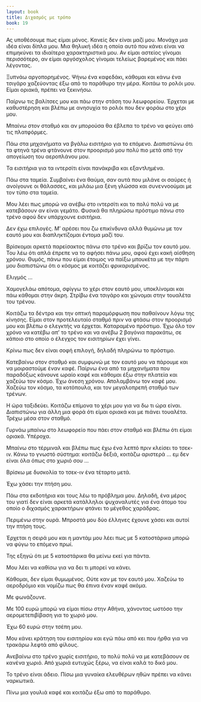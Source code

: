 ```yaml
---
layout: book
title: Διχασμός με τρόπο
book: 19
---
```

Ας υποθέσουμε πως είμαι μόνος. Κανείς δεν είναι μαζί μου. Μονάχα μια ιδέα είναι δίπλα μου. Μια θηλυκή ιδέα η οποία αυτό που κάνει είναι να επιμηκύνει τα ιδιαίτερα χαρακτηριστικά μου. Αν είμαι αστείος γίνομαι περισσότερο, αν είμαι αργόσχολος γίνομαι τελείως βαρεμένος και πάει λέγοντας.

Ξυπνάω αργοπορημένος. Ψήνω ένα καφεδάκι, κάθομαι και κάνω ένα τσιγάρο χαζεύοντας έξω από το παράθυρο την μέρα. Κοιτάω το ρολόι μου. Είμαι οριακά, πρέπει να ξεκινήσω.

Παίρνω τις βαλίτσες μου και πάω στην στάση του λεωφορείου. Έρχεται με καθυστέρηση και βλέπω με ανησυχία το ρολόι που δεν φοράω στο χέρι μου.

Μπαίνω στον σταθμό και αν μπορούσα θα έβλεπα το τρένο να φεύγει από τις πλατφόρμες.

Πάω στα μηχανήματα να βγάλω εισιτήριο για το επόμενο. Διαπιστώνω ότι τα φτηνά τρένα φτάνουνε στον προορισμό μου πολύ πιο μετά από την απογείωση του αεροπλάνου μου.

Τα εισιτήρια για τα ιντερσίτι είναι πανάκριβα και εξαντλημένα.

Πάω στα ταμεία. Συμβαίνει ένα θαύμα, σαν αυτά που μιλάνε οι σαύρες ή ανοίγουνε οι θάλασσες, και μιλάω μια ξένη γλώσσα και συνεννοούμαι με τον τύπο στα ταμεία.

Μου λέει πως μπορώ να ανέβω στο ιντερσίτι και το πολύ πολύ να με κατεβάσουν αν είναι γεμάτο. Φυσικά θα πληρώσω πρόστιμο πάνω στο τρένο αφού δεν υπάρχουνε εισιτήρια.

Δεν έχω επιλογές. Μ’ αρέσει που ζω επικίνδυνα αλλά θυμώνω με τον εαυτό μου και διαπληκτίζομαι έντομα μαζί του.

Βρίσκομαι αρκετά παρείσακτος πάνω στο τρένο και βρίζω τον εαυτό μου. Του λέω ότι απλά έπρεπε να το αφήσει πάνω μου, αφού έχει κακή αίσθηση χρόνου. Θυμός, πάνω που είμαι έτοιμος να παίξω μπουκέτα με την πάρτι μου διαπιστώνω ότι ο κόσμος με κοιτάζει φρικαρισμένος.

Ελιγμός ...

Χαμογελάω απότομα, σφίγγω το χέρι στον εαυτό μου, υποκλίνομαι και πάω κάθομαι στην άκρη. Στρίβω ένα τσιγάρο και χώνομαι στην τουαλέτα του τρένου.

Κοιτάζω τα δέντρα και την οπτική παραμόρφωση που παθαίνουν λόγω της κίνησης. Είμαι στον προτελευταίο σταθμό πριν να φτάσω στον προορισμό μου και βλέπω ο ελεγκτής να έρχεται. Καταραμένο πρόστιμο. Έχω όλο τον χρόνο να κατέβω απ’ το τρένο και να ανέβω 2 βαγόνια παρακάτω, σε κάποιο στο οποίο ο έλεγχος τον εισιτηρίων έχει γίνει.

Κρίνω πως δεν είναι σοφή επιλογή, δηλαδή πληρώνω το πρόστιμο.

Κατεβαίνω στον σταθμό και συμφωνώ με τον εαυτό μου να πάρουμε και να μοιραστούμε έναν καφέ. Παίρνω ένα από τα μηχανήματα που παραδόξως κάνουνε ωραίο καφέ και κάθομαι έξω στην πλατεία και χαζεύω τον κόσμο. Έχω άνεση χρόνου. Απολαμβάνω τον καφέ μου. Χαζεύω τον κόσμο, τα κοτόπουλα, και τον μεγαλοπρεπή σταθμό των τρένων.

Η ώρα ταξιδεύει. Κοιτάζω επίμονα το χέρι μου για να δω τι ώρα είναι. Διαπιστώνω για άλλη μια φορά ότι είμαι οριακά και με πιάνει τουαλέτα. Τρέχω μέσα στον σταθμό.

Γυρνάω μπαίνω στο λεωφορείο που πάει στον σταθμό και βλέπω ότι είμαι οριακά. Υπέροχα.

Μπαίνω στο τέρμιναλ και βλέπω πως έχω ένα λεπτό πριν κλείσει το τσεκ-ιν. Κάνω το γνωστό σύστημα: κοιτάζω δεξιά, κοιτάζω αριστερά ... εμ δεν είναι όλα όπως στο χωριό σου ...

Βρίσκω με δυσκολία το τσεκ-ιν ένα τέταρτο μετά.

Έχω χάσει την πτήση μου.

Πάω στα εκδοτήρια και τους λέω το πρόβλημα μου. Δηλαδή, ένα μέρος του γιατί δεν είναι αρκετά κατάλληλοι ψυχαναλυτές για ένα άτομο του οποίο ο διχασμός χαρακτήρων φτάνει το μέγεθος χαράδρας.

Περιμένω στην ουρά. Μπροστά μου δύο έλληνες έχουνε χάσει και αυτοί την πτήση τους.

Έρχεται η σειρά μου και η μαντάμ μου λέει πως με 5 κατοστάρικα μπορώ να φύγω το επόμενο πρωί.

Της εξηγώ ότι με 5 κατοστάρικα θα μείνω εκεί για πάντα.

Μου λέει να καθίσω για να δει τι μπορεί να κάνει.

Κάθομαι, δεν είμαι θυμωμένος. Ούτε καν με τον εαυτό μου. Χαζεύω το αεροδρόμιο και νομίζω πως θα έπινα έναν καφέ ακόμα.

Με φωνάζουνε.

Με 100 ευρώ μπορώ να είμαι πίσω στην Αθήνα, χάνοντας ωστόσο την αερομετεπιβίβαση για το χωριό μου.

Έχω 60 ευρώ στην τσέπη μου.

Μου κάνει κράτηση του εισιτηρίου και εγώ πάω από κει που ήρθα για να τρακάρω λεφτά από φίλους.

Ανεβαίνω στο τρένο χωρίς εισιτήριο, το πολύ πολύ να με κατεβάσουν σε κανένα χωριό. Από χωριά ευτυχώς ξέρω, να είναι καλά το δικό μου.

Το τρένο είναι άδειο. Πίσω μια γυναίκα ελευθέρων ηθών πρέπει να κάνει ναρκωτικά.

Πίνω μια γουλιά καφέ και κοιτάζω έξω από το παράθυρο.
